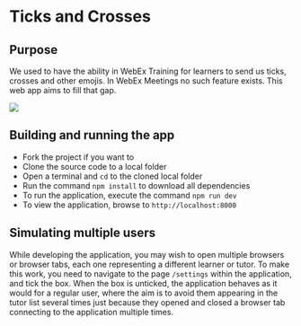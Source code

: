 # Ticks and Crosses
## Purpose
We used to have the ability in WebEx Training for learners to send us ticks, crosses and other emojis.
In WebEx Meetings no such feature exists.
This web app aims to fill that gap.

![][screenshot]
## Building and running the app
- Fork the project if you want to
- Clone the source code to a local folder
- Open a terminal and `cd` to the cloned local folder
- Run the command `npm install` to download all dependencies
- To run the application, execute the command `npm run dev`
- To view the application, browse to `http://localhost:8000`
## Simulating multiple users
While developing the application, you may wish to open multiple browsers or browser tabs, each one representing a different learner or tutor.
To make this work, you need to navigate to the page `/settings` within the application, and tick the box. When the box is unticked, the application
behaves as it would for a regular user, where the aim is to avoid them appearing in the tutor list several times just because they opened and closed
a browser tab connecting to the application multiple times.

[screenshot]: https://github.com/ajburgess/ticks-and-crosses/raw/main/screenshot.png
